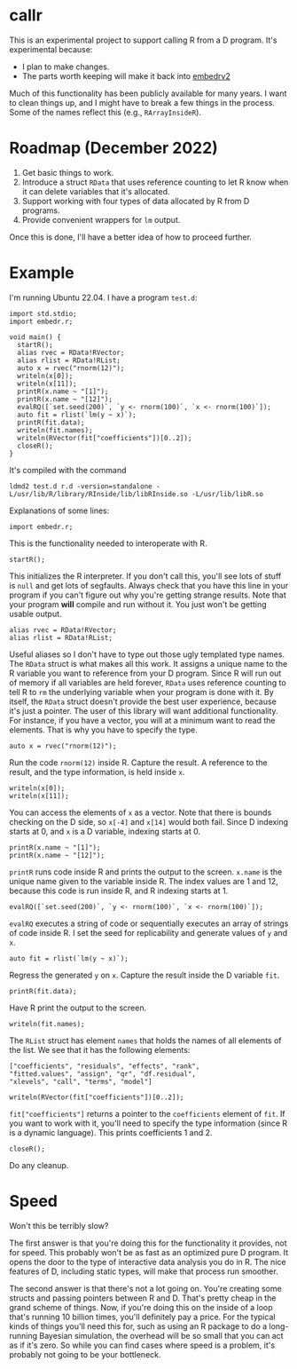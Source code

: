 # callr

This is an experimental project to support calling R from a D program. It's experimental because:

- I plan to make changes.
- The parts worth keeping will make it back into [embedrv2](https://github.com/bachmeil/embedrv2)

Much of this functionality has been publicly available for many years. I want to clean things up, and I might have to break a few things in the process. Some of the names reflect this (e.g., `RArrayInsideR`).

# Roadmap (December 2022)

1. Get basic things to work.
2. Introduce a struct `RData` that uses reference counting to let R know when it can delete variables that it's allocated.
3. Support working with four types of data allocated by R from D programs.
4. Provide convenient wrappers for `lm` output.

Once this is done, I'll have a better idea of how to proceed further.

# Example

I'm running Ubuntu 22.04. I have a program `test.d`:

```
import std.stdio;
import embedr.r;

void main() {
  startR();
  alias rvec = RData!RVector;
  alias rlist = RData!RList;
  auto x = rvec("rnorm(12)");
  writeln(x[0]);
  writeln(x[11]);
  printR(x.name ~ "[1]");
  printR(x.name ~ "[12]");
  evalRQ([`set.seed(200)`, `y <- rnorm(100)`, `x <- rnorm(100)`]);
  auto fit = rlist(`lm(y ~ x)`);
  printR(fit.data);
  writeln(fit.names);
  writeln(RVector(fit["coefficients"])[0..2]);
  closeR();
}
```

It's compiled with the command

```
ldmd2 test.d r.d -version=standalone -L/usr/lib/R/library/RInside/lib/libRInside.so -L/usr/lib/libR.so
```

Explanations of some lines:

```
import embedr.r;
```

This is the functionality needed to interoperate with R.

```
startR();
```

This initializes the R interpreter. If you don't call this, you'll see lots of stuff is `null` and get lots of segfaults. Always check that you have this line in your program if you can't figure out why you're getting strange results. Note that your program **will** compile and run without it. You just won't be getting usable output.

```
alias rvec = RData!RVector;
alias rlist = RData!RList;
```

Useful aliases so I don't have to type out those ugly templated type names. The `RData` struct is what makes all this work. It assigns a unique name to the R variable you want to reference from your D program. Since R will run out of memory if all variables are held forever, `RData` uses reference counting to tell R to `rm` the underlying variable when your program is done with it. By itself, the `RData` struct doesn't provide the best user experience, because it's just a pointer. The user of this library will want additional functionality. For instance, if you have a vector, you will at a minimum want to read the elements. That is why you have to specify the type.

```
auto x = rvec("rnorm(12)");
```

Run the code `rnorm(12)` inside R. Capture the result. A reference to the result, and the type information, is held inside `x`.

```
writeln(x[0]);
writeln(x[11]);
```

You can access the elements of `x` as a vector. Note that there is bounds checking on the D side, so `x[-4]` and `x[14]` would both fail. Since D indexing starts at 0, and `x` is a D variable, indexing starts at 0.

```
printR(x.name ~ "[1]");
printR(x.name ~ "[12]");
```

`printR` runs code inside R and prints the output to the screen. `x.name` is the unique name given to the variable inside R. The index values are 1 and 12, because this code is run inside R, and R indexing starts at 1.

```
evalRQ([`set.seed(200)`, `y <- rnorm(100)`, `x <- rnorm(100)`]);
```

`evalRQ` executes a string of code or sequentially executes an array of strings of code inside R. I set the seed for replicability and generate values of `y` and `x`.

```
auto fit = rlist(`lm(y ~ x)`);
```

Regress the generated `y` on `x`. Capture the result inside the D variable `fit`.

```
printR(fit.data);
```

Have R print the output to the screen.

```
writeln(fit.names);
```

The `RList` struct has element `names` that holds the names of all elements of the list. We see that it has the following elements:

```
["coefficients", "residuals", "effects", "rank", 
"fitted.values", "assign", "qr", "df.residual", 
"xlevels", "call", "terms", "model"]
```

```
writeln(RVector(fit["coefficients"])[0..2]);
```

`fit["coefficients"]` returns a pointer to the `coefficients` element of `fit`. If you want to work with it, you'll need to specify the type information (since R is a dynamic language). This prints coefficients 1 and 2.

```
closeR();
```

Do any cleanup.

# Speed

Won't this be terribly slow? 

The first answer is that you're doing this for the functionality it provides, not for speed. This probably won't be as fast as an optimized pure D program. It opens the door to the type of interactive data analysis you do in R. The nice features of D, including static types, will make that process run smoother.

The second answer is that there's not a lot going on. You're creating some structs and passing pointers between R and D. That's pretty cheap in the grand scheme of things. Now, if you're doing this on the inside of a loop that's running 10 billion times, you'll definitely pay a price. For the typical kinds of things you'll need this for, such as using an R package to do a long-running Bayesian simulation, the overhead will be so small that you can act as if it's zero. So while you can find cases where speed is a problem, it's probably not going to be your bottleneck.
